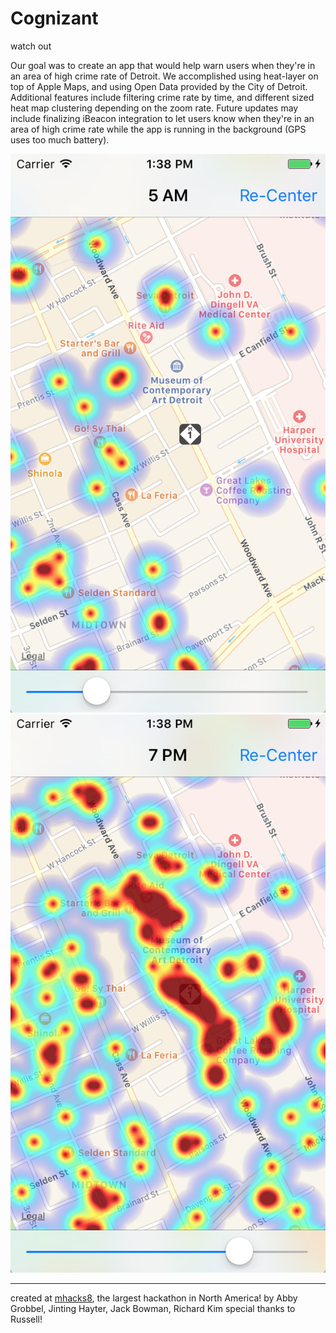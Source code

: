 # Cognizant

watch out

Our goal was to create an app that would help warn users when they're in an area of high crime rate of Detroit. We accomplished using heat-layer on top of Apple Maps, and using Open Data provided by the City of Detroit. Additional features include filtering crime rate by time, and different sized heat map clustering depending on the zoom rate. Future updates may include finalizing iBeacon integration to let users know when they're in an area of high crime rate while the app is running in the background (GPS uses too much battery).

![alt tag](https://github.com/rkkim/MHacks8Cognizant/blob/master/ss1.png)
![alt tag](https://github.com/rkkim/MHacks8Cognizant/blob/master/ss2.png)

-------------

created at [mhacks8](http://mhacks8.devpost.com), the largest hackathon in North America!
by Abby Grobbel, Jinting Hayter, Jack Bowman, Richard Kim
special thanks to Russell!
